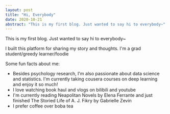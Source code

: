 ```yaml
---
layout: post
title: "Hi, Everybody"
date: 2020-10-21
abstract: "This is my first blog. Just wanted to say hi to everybody~"
---
```


This is my first blog. Just wanted to say hi to everybody~

I built this platform for sharing my story and thoughts. I'm a grad student/greedy learner/foodie

Some fun facts about me:
* Besides psychology research, I'm also passionate about data science and statistics. I'm currently taking cousera courses on deep learning and enjoy it so much!
* I love watching book haul and vlogs on bilibili and youtube
* I'm currently reading Neapolitan Novels by Elena Ferrante and just finished The Storied Life of A. J. Fikry by Gabrielle Zevin
* I prefer coffee over boba tea
